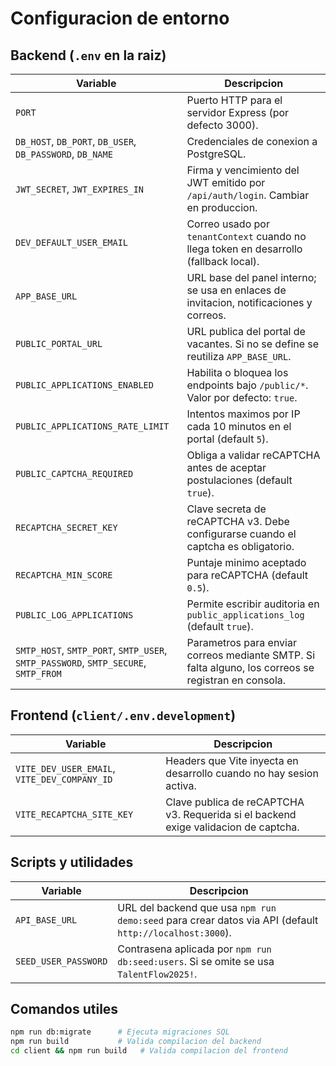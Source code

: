 # Configuracion de entorno

## Backend (`.env` en la raiz)

| Variable | Descripcion |
| --- | --- |
| `PORT` | Puerto HTTP para el servidor Express (por defecto 3000). |
| `DB_HOST`, `DB_PORT`, `DB_USER`, `DB_PASSWORD`, `DB_NAME` | Credenciales de conexion a PostgreSQL. |
| `JWT_SECRET`, `JWT_EXPIRES_IN` | Firma y vencimiento del JWT emitido por `/api/auth/login`. Cambiar en produccion. |
| `DEV_DEFAULT_USER_EMAIL` | Correo usado por `tenantContext` cuando no llega token en desarrollo (fallback local). |
| `APP_BASE_URL` | URL base del panel interno; se usa en enlaces de invitacion, notificaciones y correos. |
| `PUBLIC_PORTAL_URL` | URL publica del portal de vacantes. Si no se define se reutiliza `APP_BASE_URL`. |
| `PUBLIC_APPLICATIONS_ENABLED` | Habilita o bloquea los endpoints bajo `/public/*`. Valor por defecto: `true`. |
| `PUBLIC_APPLICATIONS_RATE_LIMIT` | Intentos maximos por IP cada 10 minutos en el portal (default `5`). |
| `PUBLIC_CAPTCHA_REQUIRED` | Obliga a validar reCAPTCHA antes de aceptar postulaciones (default `true`). |
| `RECAPTCHA_SECRET_KEY` | Clave secreta de reCAPTCHA v3. Debe configurarse cuando el captcha es obligatorio. |
| `RECAPTCHA_MIN_SCORE` | Puntaje minimo aceptado para reCAPTCHA (default `0.5`). |
| `PUBLIC_LOG_APPLICATIONS` | Permite escribir auditoria en `public_applications_log` (default `true`). |
| `SMTP_HOST`, `SMTP_PORT`, `SMTP_USER`, `SMTP_PASSWORD`, `SMTP_SECURE`, `SMTP_FROM` | Parametros para enviar correos mediante SMTP. Si falta alguno, los correos se registran en consola. |

## Frontend (`client/.env.development`)

| Variable | Descripcion |
| --- | --- |
| `VITE_DEV_USER_EMAIL`, `VITE_DEV_COMPANY_ID` | Headers que Vite inyecta en desarrollo cuando no hay sesion activa. |
| `VITE_RECAPTCHA_SITE_KEY` | Clave publica de reCAPTCHA v3. Requerida si el backend exige validacion de captcha. |

## Scripts y utilidades

| Variable | Descripcion |
| --- | --- |
| `API_BASE_URL` | URL del backend que usa `npm run demo:seed` para crear datos via API (default `http://localhost:3000`). |
| `SEED_USER_PASSWORD` | Contrasena aplicada por `npm run db:seed:users`. Si se omite se usa `TalentFlow2025!`. |

## Comandos utiles

```bash
npm run db:migrate      # Ejecuta migraciones SQL
npm run build           # Valida compilacion del backend
cd client && npm run build   # Valida compilacion del frontend
```
